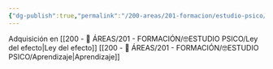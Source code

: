 ```yaml
---
{"dg-publish":true,"permalink":"/200-areas/201-formacion/estudio-psico/aprendizaje-operante/","dgPassFrontmatter":true}
---
```


Adquisición en [[200 - 📌 ÁREAS/201 - FORMACIÓN/🤓ESTUDIO PSICO/Ley del efecto\|Ley del efecto]]
[[200 - 📌 ÁREAS/201 - FORMACIÓN/🤓ESTUDIO PSICO/Aprendizaje\|Aprendizaje]]